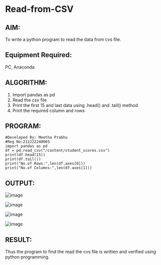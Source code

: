 # Read-from-CSV

## AIM:
To write a python program to read the data from cvs file.
## Equipment Required:
PC, Anaconda
## ALGORITHM:
1. Import pandas as pd
2. Read the csv file
3. Print the first 15 and last data using .head() and .tail() method
4. Print the required column and rows
## PROGRAM:
```
#Developed By: Meetha Prabhu
#Reg No:212222240065
import pandas as pd
df = pd.read_csv("/content/student_scores.csv")
print(df.head(15))
print(df.tail())
print("No.of Rows:",len(df.axes[0]))
print("No.of Columns:",len(df.axes[1]))
```
## OUTPUT:
![image](https://github.com/Meetha22003992/Read-from-CSV/assets/119401038/31a1d255-38aa-4653-acd7-fd022cbc816e)

![image](https://github.com/Meetha22003992/Read-from-CSV/assets/119401038/db45a74b-ab07-45d2-90d4-2cd9b77d2ae2)

![image](https://github.com/Meetha22003992/Read-from-CSV/assets/119401038/90ff39f0-73f0-4277-974c-83cc2be7ddd3)

![image](https://github.com/Meetha22003992/Read-from-CSV/assets/119401038/32683070-d66f-47bf-b243-4f951c1e3837)

## RESULT:
Thus the program to find the read the cvs file is written and verified using python programming.
